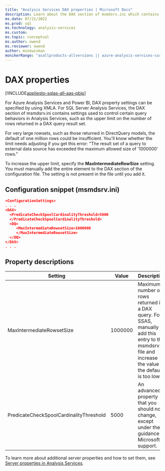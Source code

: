 ```yaml
---
title: "Analysis Services DAX properties | Microsoft Docs"
description: Learn about the DAX section of msmdsrv.ini which contains settings used to control certain query behaviors in Analysis Services.
ms.date: 07/21/2022
ms.prod: sql
ms.technology: analysis-services
ms.custom: 
ms.topic: conceptual
ms.author: owend
ms.reviewer: owend
author: minewiskan
monikerRange: "asallproducts-allversions || azure-analysis-services-current || power-bi-premium-current || >= sql-analysis-services-2016"
---
```


# DAX properties

[!INCLUDE[appliesto-sqlas-all-aas-pbip](../includes/appliesto-sqlas-all-aas-pbip.md)]

For Azure Analysis Services and Power BI, DAX property settings can be specified by using XMLA. For SQL Server Analysis Services, the DAX section of msmdsrv.ini contains settings used to control certain query behaviors in Analysis Services, such as the upper limit on the number of rows returned in a DAX query result set.

For very large rowsets, such as those returned in DirectQuery models, the default of one million rows could be insufficient. You'll know whether the limit needs adjusting if you get this error: "The result set of a query to external data source has exceeded the maximum allowed size of '1000000' rows."

To increase the upper limit, specify the **MaxIntermediateRowSize** setting. You must manually add the entire element to the DAX section of the configuration file. The setting is not present in the file until you add it.

## Configuration snippet (msmdsrv.ini)

```json
<ConfigurationSettings>
. . .
<DAX>
  <PredicateCheckSpoolCardinalityThreshold>5000
  </PredicateCheckSpoolCardinalityThreshold>
  <DQ>
     <MaxIntermediateRowsetSize>1000000
     </MaxIntermediateRowsetSize>
  </DQ>
</DAX>
. . .
```

## Property descriptions

Setting |Value |Description
--------|-------|-----------
MaxIntermediateRowsetSize | 1000000 | Maximum number of rows returned in a DAX query. For SSAS, manually add this entry to the msmdsrv.ini file and increase the value if the default is too low.
PredicateCheckSpoolCardinalityThreshold| 5000 | An advanced property that you should not change, except under the guidance of Microsoft support.

To learn more about additional server properties and how to set them, see [Server properties in Analysis Services](../../analysis-services/server-properties/server-properties-in-analysis-services.md).

